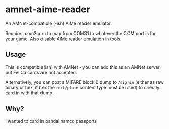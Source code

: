 # amnet-aime-reader

An AMNet-compatible (-ish) AiMe reader emulator.

Requires com2com to map from COM31 to whatever the COM port is for your game. Also disable
AiMe reader emulation in tools.

## Usage

This is compatible(ish) with AMNet - you can add this as an AMNet server, but FeliCa
cards are not accepted.

Alternatively, you can post a MIFARE block 0 dump to `/signin` (either as raw binary
or hex, if hex the `text/plain` content type must be used) to directly card in with
that dump.

## Why?

i wanted to card in bandai namco passports
